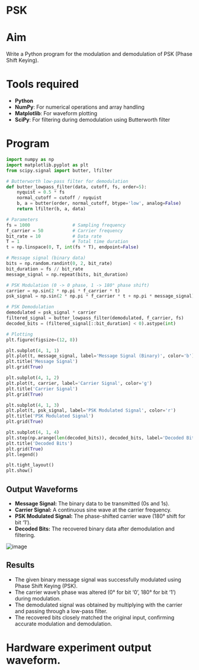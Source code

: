 # PSK

# Aim
Write a Python program for the modulation and demodulation of PSK (Phase Shift Keying).

# Tools required
- **Python**  
- **NumPy**: For numerical operations and array handling  
- **Matplotlib**: For waveform plotting  
- **SciPy**: For filtering during demodulation using Butterworth filter

# Program
```python
import numpy as np
import matplotlib.pyplot as plt
from scipy.signal import butter, lfilter

# Butterworth low-pass filter for demodulation
def butter_lowpass_filter(data, cutoff, fs, order=5):
    nyquist = 0.5 * fs
    normal_cutoff = cutoff / nyquist
    b, a = butter(order, normal_cutoff, btype='low', analog=False)
    return lfilter(b, a, data)

# Parameters
fs = 1000                # Sampling frequency
f_carrier = 50           # Carrier frequency
bit_rate = 10            # Data rate
T = 1                    # Total time duration
t = np.linspace(0, T, int(fs * T), endpoint=False)

# Message signal (binary data)
bits = np.random.randint(0, 2, bit_rate)
bit_duration = fs // bit_rate
message_signal = np.repeat(bits, bit_duration)

# PSK Modulation (0 -> 0 phase, 1 -> 180° phase shift)
carrier = np.sin(2 * np.pi * f_carrier * t)
psk_signal = np.sin(2 * np.pi * f_carrier * t + np.pi * message_signal)

# PSK Demodulation
demodulated = psk_signal * carrier
filtered_signal = butter_lowpass_filter(demodulated, f_carrier, fs)
decoded_bits = (filtered_signal[::bit_duration] < 0).astype(int)

# Plotting
plt.figure(figsize=(12, 8))

plt.subplot(4, 1, 1)
plt.plot(t, message_signal, label='Message Signal (Binary)', color='b')
plt.title('Message Signal')
plt.grid(True)

plt.subplot(4, 1, 2)
plt.plot(t, carrier, label='Carrier Signal', color='g')
plt.title('Carrier Signal')
plt.grid(True)

plt.subplot(4, 1, 3)
plt.plot(t, psk_signal, label='PSK Modulated Signal', color='r')
plt.title('PSK Modulated Signal')
plt.grid(True)

plt.subplot(4, 1, 4)
plt.step(np.arange(len(decoded_bits)), decoded_bits, label='Decoded Bits', color='r', marker='x')
plt.title('Decoded Bits')
plt.grid(True)
plt.legend()

plt.tight_layout()
plt.show()
```
## Output Waveforms  
- **Message Signal:** The binary data to be transmitted (0s and 1s).  
- **Carrier Signal:** A continuous sine wave at the carrier frequency.  
- **PSK Modulated Signal:** The phase-shifted carrier wave (180° shift for bit ‘1’).  
- **Decoded Bits:** The recovered binary data after demodulation and filtering.  

![image](https://github.com/user-attachments/assets/031420f2-39f6-4476-9f31-54c33e75b794)

## Results  
- The given binary message signal was successfully modulated using Phase Shift Keying (PSK).  
- The carrier wave’s phase was altered (0° for bit ‘0’, 180° for bit ‘1’) during modulation.  
- The demodulated signal was obtained by multiplying with the carrier and passing through a low-pass filter.  
- The recovered bits closely matched the original input, confirming accurate modulation and demodulation.  

# Hardware experiment output waveform.
